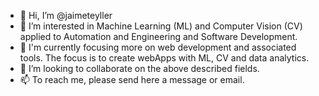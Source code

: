 - 👋 Hi, I’m @jaimeteyller
- 👀 I’m interested in Machine Learning (ML) and Computer Vision (CV) applied to Automation and Engineering and Software Development.
- 🌱 I'm currently focusing more on web development and associated tools. The focus is to create webApps with ML, CV and data analytics.
- 💞️ I’m looking to collaborate on the above described fields.
- 📫 To reach me, please send here a message or email.

<!---
jaimeteyller/jaimeteyller is a ✨ special ✨ repository because its `README.md` (this file) appears on your GitHub profile.
You can click the Preview link to take a look at your changes.
--->
